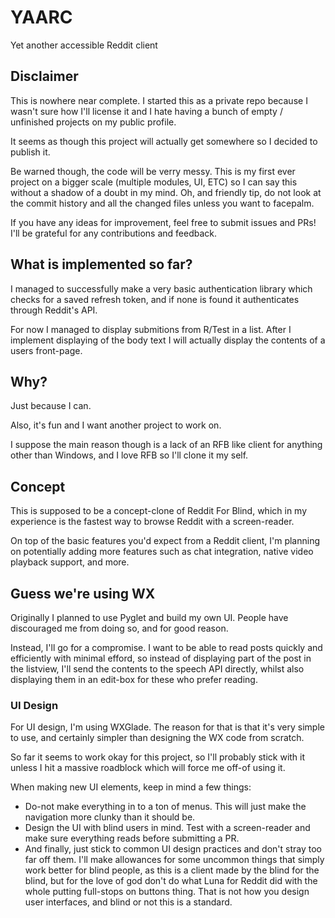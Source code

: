 # YAARC

Yet another accessible Reddit client

## Disclaimer

This is nowhere near complete. I started this as a private repo because I wasn't sure how I'll license it and I hate having a bunch of empty / unfinished projects on my public profile.

It seems as though this project will actually get somewhere so I decided to publish it.

Be warned though, the code will be verry messy. This is my first ever project on a bigger scale (multiple modules, UI, ETC) so I can say this without a shadow of a doubt in my mind. Oh, and friendly tip, do not look at the commit history and all the changed files unless you want to facepalm.

If you have any ideas for improvement, feel free to submit issues and PRs! I'll be grateful for any contributions and feedback.

## What is implemented so far?

I managed to successfully make a very basic authentication library which checks for a saved refresh token, and if none is found it authenticates through Reddit's API.

For now I managed to display submitions from R/Test in a list. After I implement displaying of the body text I will actually display the contents of a users front-page.

## Why?

Just because I can.

Also, it's fun and I want another project to work on.

I suppose the main reason though is a lack of an RFB like client for anything other than Windows, and I love RFB so I'll clone it my self.

## Concept

This is supposed to be a concept-clone of Reddit For Blind, which in my experience is the fastest way to browse Reddit with a screen-reader.

On top of the basic features you'd expect from a Reddit client, I'm planning on potentially adding more features such as chat integration, native video playback support, and more.

## Guess we're using WX

Originally I planned to use Pyglet and build my own UI. People have discouraged me from doing so, and for good reason.

Instead, I'll go for a compromise. I want to be able to read posts quickly and efficiently with minimal efford, so instead of displaying part of the post in the listview, I'll send the contents to the speech API directly, whilst also displaying them in an edit-box for these who prefer reading.

### UI Design

For UI design, I'm using WXGlade. The reason for that is that it's very simple to use, and certainly simpler than designing the WX code from scratch.

So far it seems to work okay for this project, so I'll probably stick with it unless I hit a massive roadblock which will force me off-of using it.

When making new UI elements, keep in mind a few things:
* Do-not make everything in to a ton of menus. This will just make the navigation more clunky than it should be.
* Design the UI with blind users in mind. Test with a screen-reader and make sure everything reads before submitting a PR.
* And finally, just stick to common UI design practices and don't stray too far off them. I'll make allowances for some uncommon things that simply work better for blind people, as this is a client made by the blind for the blind, but for the love of god don't do what Luna for Reddit did with the whole putting full-stops on buttons thing. That is not how you design user interfaces, and blind or not this is a standard.
